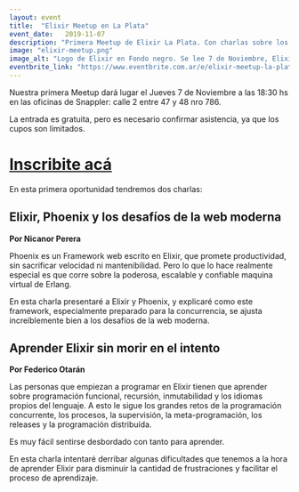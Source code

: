 ```yaml
---
layout: event
title:  "Elixir Meetup en La Plata"
event_date:   2019-11-07
description: "Primera Meetup de Elixir La Plata. Con charlas sobre los desafíos de la web moderna, y cómo aprender Elixir sin morir en el intento. Entrada gratuita. Cupos limitados."
image: "elixir-meetup.png"
image_alt: "Logo de Elixir en Fondo negro. Se lee 7 de Noviembre, Elixir Meetup La Plata."
eventbrite_link: "https://www.eventbrite.com.ar/e/elixir-meetup-la-plata-jueves-7-de-noviembre-tickets-77837356629"
---
```


Nuestra primera Meetup dará lugar el Jueves 7 de Noviembre a las 18:30 hs en las oficinas de Snappler: calle 2 entre 47 y 48 nro 786.

La entrada es gratuita, pero es necesario confirmar asistencia, ya que los cupos son limitados.


# [Inscribite acá][evenbrite-link]

[evenbrite-link]: https://www.eventbrite.com.ar/e/elixir-meetup-la-plata-jueves-7-de-noviembre-tickets-77837356629

En esta primera oportunidad tendremos dos charlas:


## Elixir, Phoenix y los desafíos de la web moderna

**Por Nicanor Perera**

Phoenix es un Framework web escrito en Elixir, que promete productividad, sin sacrificar velocidad ni mantenibilidad. Pero lo que lo hace realmente especial es que corre sobre la poderosa, escalable y confiable maquina virtual de Erlang.

En esta charla presentaré a Elixir y Phoenix, y explicaré como este framework, especialmente preparado para la concurrencia, se ajusta increíblemente bien a los desafíos de la web moderna.


## Aprender Elixir sin morir en el intento

**Por Federico Otarán**

Las personas que empiezan a programar en Elixir tienen que aprender sobre programación funcional, recursión, inmutabilidad y los idiomas propios del lenguaje. A esto le sigue los grandes retos de la programación concurrente, los procesos, la supervisión, la meta-programación, los releases y la programación distribuída.

Es muy fácil sentirse desbordado con tanto para aprender.

En esta charla intentaré derribar algunas dificultades que tenemos a la hora de aprender Elixir para disminuir la cantidad de frustraciones y facilitar el proceso de aprendizaje.
